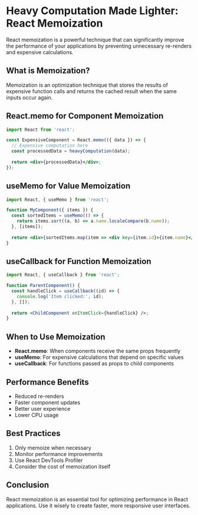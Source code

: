 # Heavy Computation Made Lighter: React Memoization

React memoization is a powerful technique that can significantly improve the performance of your applications by preventing unnecessary re-renders and expensive calculations.

## What is Memoization?

Memoization is an optimization technique that stores the results of expensive function calls and returns the cached result when the same inputs occur again.

## React.memo for Component Memoization

```jsx
import React from 'react';

const ExpensiveComponent = React.memo(({ data }) => {
  // Expensive computation here
  const processedData = heavyComputation(data);
  
  return <div>{processedData}</div>;
});
```

## useMemo for Value Memoization

```jsx
import React, { useMemo } from 'react';

function MyComponent({ items }) {
  const sortedItems = useMemo(() => {
    return items.sort((a, b) => a.name.localeCompare(b.name));
  }, [items]);
  
  return <div>{sortedItems.map(item => <div key={item.id}>{item.name}</div>)}</div>;
}
```

## useCallback for Function Memoization

```jsx
import React, { useCallback } from 'react';

function ParentComponent() {
  const handleClick = useCallback((id) => {
    console.log('Item clicked:', id);
  }, []);
  
  return <ChildComponent onItemClick={handleClick} />;
}
```

## When to Use Memoization

- **React.memo**: When components receive the same props frequently
- **useMemo**: For expensive calculations that depend on specific values
- **useCallback**: For functions passed as props to child components

## Performance Benefits

- Reduced re-renders
- Faster component updates
- Better user experience
- Lower CPU usage

## Best Practices

1. Only memoize when necessary
2. Monitor performance improvements
3. Use React DevTools Profiler
4. Consider the cost of memoization itself

## Conclusion

React memoization is an essential tool for optimizing performance in React applications. Use it wisely to create faster, more responsive user interfaces.
